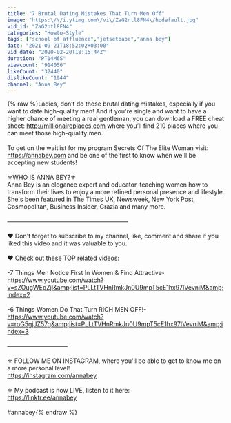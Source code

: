 ```yaml
---
title: "7 Brutal Dating Mistakes That Turn Men Off"
image: "https:\/\/i.ytimg.com\/vi\/ZaG2ntl8FN4\/hqdefault.jpg"
vid_id: "ZaG2ntl8FN4"
categories: "Howto-Style"
tags: ["school of affluence","jetsetbabe","anna bey"]
date: "2021-09-21T18:52:02+03:00"
vid_date: "2020-02-20T18:15:44Z"
duration: "PT14M6S"
viewcount: "914056"
likeCount: "32440"
dislikeCount: "1944"
channel: "Anna Bey"
---
```

{% raw %}Ladies, don’t do these brutal dating mistakes, especially if you want to date high-quality men! And if you're single and want to have a higher chance of meeting a real gentleman, you can download a FREE cheat sheet: <a rel="nofollow" target="blank" href="http://millionaireplaces.com">http://millionaireplaces.com</a> where you’ll find 210 places where you can meet those high-quality men. <br /><br />To get on the waitlist for my program Secrets Of The Elite Woman visit: <a rel="nofollow" target="blank" href="https://annabey.com">https://annabey.com</a> and be one of the first to know when we'll be accepting new students!<br /><br />⚜️WHO IS ANNA BEY?⚜️<br />Anna Bey is an elegance expert and educator, teaching women how to transform their lives to enjoy a more refined personal presence and lifestyle. She's been featured in The Times UK, Newsweek, New York Post, Cosmopolitan, Business Insider, Grazia and many more. <br />  <br />———————————————————— <br /><br />❤️ Don't forget to subscribe to my channel, like, comment and share if you liked this video and it was valuable to you.  <br /><br />❤️ Check out these TOP related videos: <br /><br />-7 Things Men Notice First In Women &amp; Find Attractive- <br /><a rel="nofollow" target="blank" href="https://www.youtube.com/watch?v=sZOugWEpZjI&amp;list=PLLtTVHnRmkJn0U9mpT5cE1hx97IVevniM&amp;index=2">https://www.youtube.com/watch?v=sZOugWEpZjI&amp;list=PLLtTVHnRmkJn0U9mpT5cE1hx97IVevniM&amp;index=2</a><br /><br />-6 Things Women Do That Turn RICH MEN OFF!-<br /><a rel="nofollow" target="blank" href="https://www.youtube.com/watch?v=roG5gjJZ57g&amp;list=PLLtTVHnRmkJn0U9mpT5cE1hx97IVevniM&amp;index=3">https://www.youtube.com/watch?v=roG5gjJZ57g&amp;list=PLLtTVHnRmkJn0U9mpT5cE1hx97IVevniM&amp;index=3</a><br /><br />——————————<br /><br />⚜️ FOLLOW ME ON INSTAGRAM, where you'll be able to get to know me on a more personal level!<br /><a rel="nofollow" target="blank" href="https://instagram.com/annabey">https://instagram.com/annabey</a><br /><br />⚜️ My podcast is now LIVE, listen to it here: <br /><a rel="nofollow" target="blank" href="https://linktr.ee/annabey">https://linktr.ee/annabey</a><br /><br />#annabey{% endraw %}

